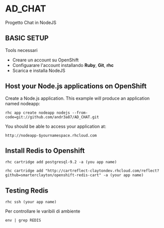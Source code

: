 # AD_CHAT


Progetto Chat in NodeJS

## BASIC SETUP
Tools necessari

*	Creare un account su OpenShift
*	Configuarare l'account installando **Ruby**, **Git**, **rhc**
*	Scarica e installa NodeJS


## Host your Node.js applications on OpenShift
Create a Node.js application. This example will produce an application named nodeapp:

	rhc app create nodeapp nodejs --from-code=git://github.com/andr3a87/AD_CHAT.git
You should be able to access your application at:

	http://nodeapp-$yournamespace.rhcloud.com

## Install Redis to Openshift

	rhc cartridge add postgresql-9.2 -a (you app name)
	
	rhc cartridge add "http://cartreflect-claytondev.rhcloud.com/reflect?github=smarterclayton/openshift-redis-cart" -a (your app name)

## Testing Redis
	

	rhc ssh (your app name)

Per controllare le varibili di ambiente
	
	env | grep REDIS





